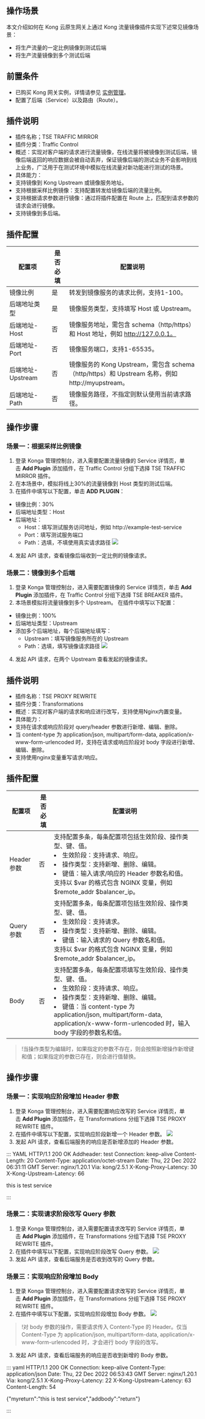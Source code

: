 
## 操作场景
本文介绍如何在 Kong 云原生网关上通过 Kong 流量镜像插件实现下述常见镜像场景：
- 将生产流量的一定比例镜像到测试后端
- 将生产流量镜像到多个测试后端

## 前置条件
- 已购买 Kong 网关实例，详情请参见 [实例管理](https://cloud.tencent.com/document/product/1364/72495)。
- 配置了后端（Service）以及路由（Route）。

## 插件说明
- 插件名称；TSE TRAFFIC MIRROR
- 插件分类：Traffic Control
- 概述：实现对客户端的请求进行流量镜像，在线流量将被镜像到测试后端，镜像后端返回的响应数据会被自动丢弃，保证镜像后端的测试业务不会影响到线上业务，广泛用于在测试环境中模拟在线流量对新功能进行测试的场景。
- 具体能力：
 - 支持镜像到 Kong Upstream 或镜像服务地址。
 - 支持根据采样比例镜像：支持配置转发给镜像后端的流量比例。
 - 支持根据请求参数进行镜像：通过将插件配置在 Route 上，匹配到请求参数的请求会进行镜像。
 - 支持镜像到多后端。

## 插件配置


| 配置项 | 是否必填 | 配置说明 |
|---------|---------|---------|
| 镜像比例 | 是 | 转发到镜像服务的请求比例，支持1-100。 |
| 后端地址类型 | 是 | 镜像服务类型，支持填写 Host 或 Upstream。 |
| 后端地址-Host | 否 | 镜像服务地址，需包含 schema（http/https）和 Host 地址，例如 http://127.0.0.1。 |
| 后端地址-Port | 否 | 镜像服务端口，支持1-65535。 |
| 后端地址-Upstream | 否 | 镜像服务的 Kong Upstream，需包含 schema（http/https）和 Upstream 名称，例如 http://myupstream。 |
| 后端地址-Path | 否 | 镜像服务路径，不指定则默认使用当前请求路径。 |

## 操作步骤

### 场景一：根据采样比例镜像
1. 登录 Konga 管理控制台，进入需要配置流量镜像的 Service 详情页，单击 **Add Plugin** 添加插件，在 Traffic Control 分组下选择 TSE TRAFFIC MIRROR 插件。
2. 在本场景中，模拟将线上30%的流量镜像到 Host 类型的测试后端。
3. 在插件中填写以下配置，单击 **ADD PLUGIN**：
 - 镜像比例：30%
 - 后端地址类型：Host
 - 后端地址：
	 - Host：填写测试服务访问地址，例如 http://example-test-service
	 - Port：填写测试服务端口
	 - Path：选填，不填使用真实请求路径
![](https://qcloudimg.tencent-cloud.cn/raw/2ae298d79ca3e48658d52ceebcf03d10.png)
4. 发起 API 请求，查看镜像后端收到一定比例的镜像请求。

### 场景二：镜像到多个后端
1. 登录 Konga 管理控制台，进入需要配置镜像的 Service 详情页，单击 **Add Plugin** 添加插件，在 Traffic Control 分组下选择 TSE BREAKER 插件。
2. 本场景模拟将流量镜像到多个 Upstream。
在插件中填写以下配置：
 - 镜像比例：100%
 - 后端地址类型：Upstream
 - 添加多个后端地址，每个后端地址填写：
	 - Upstream：填写镜像服务所在的 Upstream
	 - Path：选填，填写镜像请求路径
![](https://qcloudimg.tencent-cloud.cn/raw/d6f9d6f9784d8f8e0a816c036d82e062.png)
4. 发起 API 请求，在两个 Upstream 查看发起的镜像请求。


## 插件说明
- 插件名称：TSE PROXY REWRITE
- 插件分类：Transformations
- 概述：实现对客户端的请求和响应进行改写，支持使用Nginx内置变量。
- 具体能力：
 - 支持在请求或响应阶段对 query/header 参数进行新增、编辑、删除。
 - 当 content-type 为 application/json, multipart/form-data, application/x-www-form-urlencoded 时，支持在请求或响应阶段对 body 字段进行新增、编辑、删除。
 - 支持使用nginx变量重写请求/响应。



## 插件配置


| 配置项 | 是否必填 | 配置说明 |
|---------|---------|---------|
| Header 参数 | 否 | 支持配置多条，每条配置项包括生效阶段、操作类型、键、值。<li>生效阶段：支持请求、响应。</li><li>操作类型：支持新增、删除、编辑。</li><li>键值：输入请求/响应的 Header 参数名和值。</li>支持以 $var 的格式包含 NGINX 变量，例如 $remote_addr $balancer_ip。 |
| Query 参数 | 否 |  支持配置多条，每条配置项包括生效阶段、操作类型、键、值。<li>生效阶段：支持请求。</li><li>操作类型：支持新增、删除、编辑。</li><li>键值：输入请求的 Query 参数名和值。</li>支持以 $var 的格式包含 NGINX 变量，例如 $remote_addr $balancer_ip。 |
| Body | 否 |  支持配置多条，每条配置项填写生效阶段、操作类型、键、值。<li>生效阶段：支持请求、响应。</li><li>操作类型：支持新增、删除、编辑。</li><li>键值：当 content-type 为 application/json, multipart/form-data, application/x-www-form-urlencoded 时，输入 body 字段的参数名和值。</li> |
>!当操作类型为编辑时，如果指定的参数不存在，则会按照新增操作新增键和值；如果指定的参数已存在，则会进行值替换。

## 操作步骤

### 场景一：实现响应阶段增加 Header 参数 

1. 登录 Konga 管理控制台，进入需要配置响应改写的 Service 详情页，单击 **Add Plugin** 添加插件，在 Transformations 分组下选择 TSE PROXY REWRITE 插件。
2. 在插件中填写以下配置，实现响应阶段新增一个 Header 参数。
![](https://qcloudimg.tencent-cloud.cn/raw/d2bab32bc82743f6d068168c3aef0267.png)
3. 发起 API 请求，查看后端服务的响应是否新增添加的 Header 参数。
<dx-codeblock>
:::  YAML
HTTP/1.1 200 OK
Addheader: test
Connection: keep-alive
Content-Length: 20
Content-Type: application/octet-stream
Date: Thu, 22 Dec 2022 06:31:11 GMT
Server: nginx/1.20.1
Via: kong/2.5.1
X-Kong-Proxy-Latency: 30
X-Kong-Upstream-Latency: 66

this is test service

:::
</dx-codeblock>


### 场景二：实现请求阶段改写 Query 参数
1. 登录 Konga 管理控制台，进入需要配置请求改写的 Service 详情页，单击 **Add Plugin** 添加插件，在 Transformations 分组下选择 TSE PROXY REWRITE 插件。
2. 在插件中填写以下配置，实现响应阶段改写 Query 参数。
![](https://qcloudimg.tencent-cloud.cn/raw/e2cbb9f69ddffe895708840adadc1907.png)
3. 发起 API 请求，查看后端服务是否收到改写的 Query 参数。

### 场景三：实现响应阶段增加 Body
1. 登录 Konga 管理控制台，进入需要配置请求改写的 Service 详情页，单击 **Add Plugin** 添加插件，在 Transformations 分组下选择 TSE PROXY REWRITE 插件。
2. 在插件中填写以下配置，实现响应阶段增加 Body 参数。
![](https://qcloudimg.tencent-cloud.cn/raw/e459926bff2c06fc0e42d0d98651e2a7.png)
>!对 body 参数的操作，需要请求传入 Content-Type 的 Header。仅当 Content-Type 为 application/json, multipart/form-data, application/x-www-form-urlencoded 时，才会进行 body 字段的改写。
3. 发起 API 请求，查看后端服务的响应是否收到新增的 Body 参数。
<dx-codeblock>
:::  yaml
HTTP/1.1 200 OK
Connection: keep-alive
Content-Type: application/json
Date: Thu, 22 Dec 2022 06:53:43 GMT
Server: nginx/1.20.1
Via: kong/2.5.1
X-Kong-Proxy-Latency: 22
X-Kong-Upstream-Latency: 63
Content-Length: 54

{"myreturn":"this is test service","addbody":"return"}

:::
</dx-codeblock>

